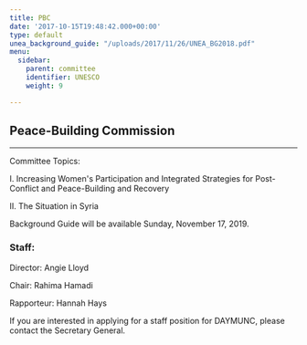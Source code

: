 ```yaml
---
title: PBC
date: '2017-10-15T19:48:42.000+00:00'
type: default
unea_background_guide: "/uploads/2017/11/26/UNEA_BG2018.pdf"
menu:
  sidebar:
    parent: committee
    identifier: UNESCO
    weight: 9

---
```

## Peace-Building Commission

***

Committee Topics:

I. Increasing Women's Participation and Integrated Strategies for Post-Conflict and Peace-Building and Recovery

II. The Situation in Syria

Background Guide will be available Sunday, November 17, 2019.

### Staff:

Director: Angie Lloyd

Chair: Rahima Hamadi

Rapporteur: Hannah Hays

If you are interested in applying for a staff position for DAYMUNC, please contact the Secretary General.